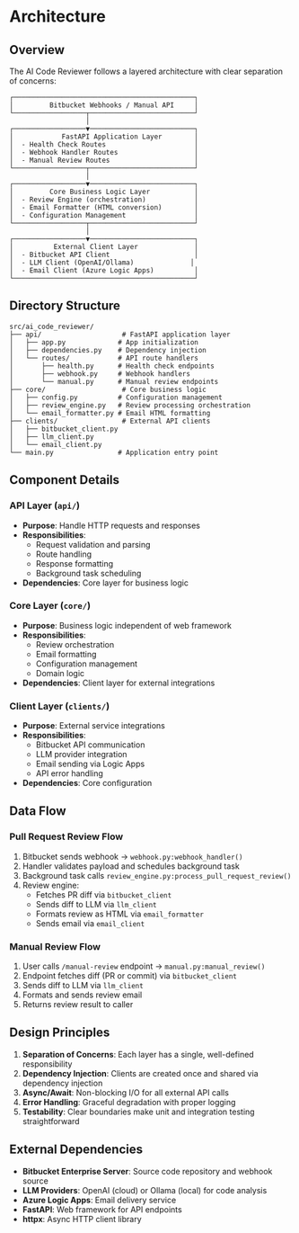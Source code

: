 # Architecture

## Overview

The AI Code Reviewer follows a layered architecture with clear separation of concerns:

```
┌─────────────────────────────────────────────┐
│         Bitbucket Webhooks / Manual API     │
└──────────────────┬──────────────────────────┘
                   │
┌──────────────────▼──────────────────────────┐
│            FastAPI Application Layer        │
│  - Health Check Routes                      │
│  - Webhook Handler Routes                   │
│  - Manual Review Routes                     │
└──────────────────┬──────────────────────────┘
                   │
┌──────────────────▼──────────────────────────┐
│         Core Business Logic Layer           │
│  - Review Engine (orchestration)            │
│  - Email Formatter (HTML conversion)        │
│  - Configuration Management                 │
└──────────────────┬──────────────────────────┘
                   │
┌──────────────────▼──────────────────────────┐
│          External Client Layer              │
│  - Bitbucket API Client                     │
│  - LLM Client (OpenAI/Ollama)              │
│  - Email Client (Azure Logic Apps)          │
└─────────────────────────────────────────────┘
```

## Directory Structure

```
src/ai_code_reviewer/
├── api/                    # FastAPI application layer
│   ├── app.py             # App initialization
│   ├── dependencies.py    # Dependency injection
│   └── routes/            # API route handlers
│       ├── health.py      # Health check endpoints
│       ├── webhook.py     # Webhook handlers
│       └── manual.py      # Manual review endpoints
├── core/                   # Core business logic
│   ├── config.py          # Configuration management
│   ├── review_engine.py   # Review processing orchestration
│   └── email_formatter.py # Email HTML formatting
├── clients/                # External API clients
│   ├── bitbucket_client.py
│   ├── llm_client.py
│   └── email_client.py
└── main.py                # Application entry point
```

## Component Details

### API Layer (`api/`)
- **Purpose**: Handle HTTP requests and responses
- **Responsibilities**:
  - Request validation and parsing
  - Route handling
  - Response formatting
  - Background task scheduling
- **Dependencies**: Core layer for business logic

### Core Layer (`core/`)
- **Purpose**: Business logic independent of web framework
- **Responsibilities**:
  - Review orchestration
  - Email formatting
  - Configuration management
  - Domain logic
- **Dependencies**: Client layer for external integrations

### Client Layer (`clients/`)
- **Purpose**: External service integrations
- **Responsibilities**:
  - Bitbucket API communication
  - LLM provider integration
  - Email sending via Logic Apps
  - API error handling
- **Dependencies**: Core configuration

## Data Flow

### Pull Request Review Flow

1. Bitbucket sends webhook → `webhook.py:webhook_handler()`
2. Handler validates payload and schedules background task
3. Background task calls `review_engine.py:process_pull_request_review()`
4. Review engine:
   - Fetches PR diff via `bitbucket_client`
   - Sends diff to LLM via `llm_client`
   - Formats review as HTML via `email_formatter`
   - Sends email via `email_client`

### Manual Review Flow

1. User calls `/manual-review` endpoint → `manual.py:manual_review()`
2. Endpoint fetches diff (PR or commit) via `bitbucket_client`
3. Sends diff to LLM via `llm_client`
4. Formats and sends review email
5. Returns review result to caller

## Design Principles

1. **Separation of Concerns**: Each layer has a single, well-defined responsibility
2. **Dependency Injection**: Clients are created once and shared via dependency injection
3. **Async/Await**: Non-blocking I/O for all external API calls
4. **Error Handling**: Graceful degradation with proper logging
5. **Testability**: Clear boundaries make unit and integration testing straightforward

## External Dependencies

- **Bitbucket Enterprise Server**: Source code repository and webhook source
- **LLM Providers**: OpenAI (cloud) or Ollama (local) for code analysis
- **Azure Logic Apps**: Email delivery service
- **FastAPI**: Web framework for API endpoints
- **httpx**: Async HTTP client library
